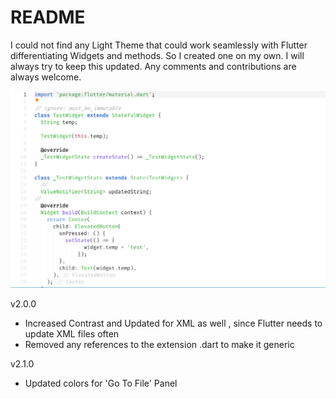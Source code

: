 # README

I could not find any Light Theme that could work seamlessly with Flutter differentiating Widgets and methods. So I created one on my own. I will always try to keep this updated. Any comments and contributions are always welcome.

<img src="./screens/screen_1.PNG">

v2.0.0
  - Increased Contrast and Updated for XML as well , since Flutter needs to update XML files often
  - Removed any references to the extension .dart to make it generic

v2.1.0
  - Updated colors for 'Go To File' Panel

